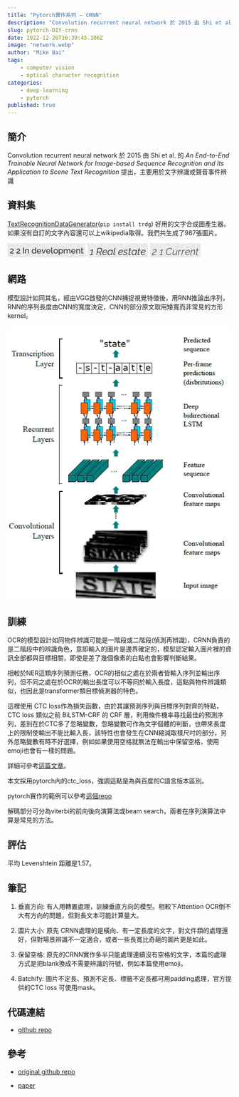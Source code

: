 ```yaml
---
title: "Pytorch實作系列 — CRNN"
description: "Convolution recurrent neural network 於 2015 由 Shi et al.提出，主要用於文字辨識或聲音事件辨識"
slug: pytorch-DIY-crnn
date: 2022-12-26T16:39:45.106Z
image: "network.webp"
author: "Mike Bai"
tags:
    - computer vision
    - optical character recognition
categories:
    - deep-learning
    - pytorch
published: true
---
```


## 簡介

Convolution recurrent neural network 於 2015 由 Shi et al. 的 *An End-to-End Trainable Neural Network for Image-based Sequence Recognition and Its Application to Scene Text Recognition* 提出，主要用於文字辨識或聲音事件辨識

## 資料集

[TextRecognitionDataGenerator](https://github.com/Belval/TextRecognitionDataGenerator)(`pip install trdg`) 好用的文字合成圖產生器。如果沒有自訂的文字內容還可以上wikipedia取得。我們共生成了987張圖片。

![](data.webp) ![trdg generated images demostration.](data1.webp) ![](data2.webp)

## 網路

模型設計如同其名，經由VGG啟發的CNN捕捉視覺特徵後，用RNN推論出序列，RNN的序列長度由CNN的寬度決定，CNN的部分原文取用矮寬而非常見的方形 kernel。   

![網路](network.webp)

## 訓練

OCR的模型設計如同物件辨識可能是一階段或二階段(偵測再辨識)，CRNN負責的是二階段中的辨識角色，意即輸入的圖片是邊界確定的，模型認定輸入圖片裡的資訊全部都與目標相關，即使是差了幾個像素的白點也會影響判斷結果。

相較於NER這類序列預測任務，OCR的相似之處在於兩者皆輸入序列並輸出序列，但不同之處在於OCR的輸出長度可以不等同於輸入長度，這點與物件辨識類似，也因此是transformer類目標偵測器的特色。

這裡使用 CTC loss作為損失函數，由於其讓預測序列與目標序列對齊的特點，CTC loss 類似之前 BiLSTM-CRF 的 CRF 層，利用條件機率尋找最佳的預測序列，差別在於CTC多了忽略變數，忽略變數可作為文字個體的判斷，也帶來長度上的限制使輸出不能比輸入長，該特性也會發生在CNN縮減取樣尺吋的部分，另外忽略變數有時不好選擇，例如如果使用空格就無法在輸出中保留空格，使用emoji也會有一樣的問題。

詳細可參考[這篇文章](https://distill.pub/2017/ctc)。

本文採用pytorch內的ctc_loss，強調這點是為與百度的C語言版本區別。

pytorch實作的範例可以參考[這個repo](https://github.com/dredwardhyde/crnn-ctc-loss-pytorch/blob/main/ctc_loss_example.py)

解碼部分可分為viterbi的前向後向演算法或beam search，兩者在序列演算法中算是常見的方法。

## 評估

平均 Levenshtein 距離是1.57。

## 筆記

1. 垂直方向: 有人用轉置處理，訓練垂直方向的模型。相較下Attention OCR倒不大有方向的問題，但對長文本可能計算量大。

2. 圖片大小: 原先 CRNN處理的是橫向、有一定長度的文字，對文件類的處理還好，但對場景辨識不一定適合，或者一些長寬比奇葩的圖片更是如此。

3. 保留空格: 原先的CRNN實作多半只能處理連續沒有空格的文字，本篇的處理方式是把blank換成不需要辨識的符號，例如本篇使用emoji。

4. Batchify: 圖片不定長、預測不定長、標籤不定長都可用padding處理，官方提供的CTC loss 可使用mask。


## 代碼連結

* [github repo](https://github.com/gitE0Z9/classical-network-series)

## 參考

* [original github repo](https://github.com/meijieru/crnn.pytorch)

* [paper](https://arxiv.org/abs/1507.05717)
